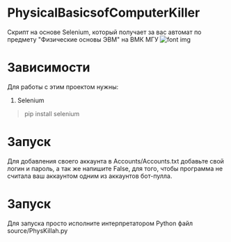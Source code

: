 ﻿# PhysicalBasicsofComputerKiller
Скрипт на основе Selenium, который получает за вас автомат по предмету "Физические основы ЭВМ" на ВМК МГУ
![font img](https://github.com/gr33n-made/PhysicalBasicsofComputerKiller/blob/master/.idea/image.jpg)

Зависимости
=====================

Для работы с этим проектом нужны:
1. Selenium 
>pip install selenium

Запуск
=====================

Для добавления своего аккаунта в Accounts/Accounts.txt добавьте свой логин и пароль, а так же напишите False, для того, чтобы программа не считала ваш аккаунтом одним из аккаунтов бот-пулла.

Запуск
=====================

Для запуска просто исполните интерпретатором Python файл source/PhysKillah.py

